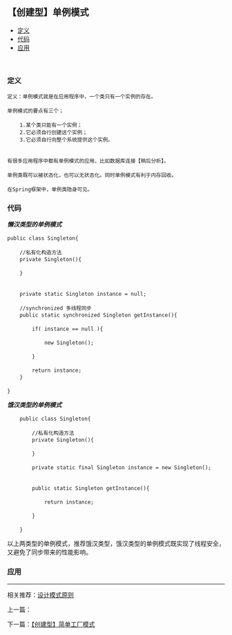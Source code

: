 

## 【创建型】单例模式

*   [定义](#define)
*   [代码](#code)
*   [应用](#app)


<img src="/logo.jpg" width="0" height="0" />

<h3 id="define">定义</h3>

    定义：单例模式就是在应用程序中，一个类只有一个实例的存在。

    单例模式的要点有三个；
    
        1.某个类只能有一个实例；
        2.它必须自行创建这个实例；
        3.它必须自行向整个系统提供这个实例。
    
    
    有很多应用程序中都有单例模式的应用，比如数据库连接【稍后分析】。
    
    单例类既可以被状态化，也可以无状态化。同时单例模式有利于内存回收。
    
    在Spring框架中，单例类隐身可见。
    
    
    

<h3 id="code">代码</h3>


***懒汉类型的单例模式***

    
    
    public class Singleton{
    
        //私有化构造方法
    	private Singleton(){
    
    	}
    
        
    	private static Singleton instance = null;
    
        //synchronized 多线程同步
    	public static synchronized Singleton getInstance(){
    
    		if( instance == null ){
    
    			new Singleton();
    
    		}
    		
    		return instance;
    	}
    	
    }
    




***饿汉类型的单例模式***


        public class Singleton{
        
            //私有化构造方法
        	private Singleton(){
        
        	}
        
        	private static final Singleton instance = new Singleton();
        
            
        	public static Singleton getInstance(){
        
        		return instance;
        	
        	}
        	
        }
        

以上两类型的单例模式，推荐饿汉类型，饿汉类型的单例模式既实现了线程安全，又避免了同步带来的性能影响。



<h3 id="app">应用</h3>





***

相关推荐：[设计模式原则](./Principle)


上一篇：

下一篇：[【创建型】简单工厂模式](./SimpleFactory)







